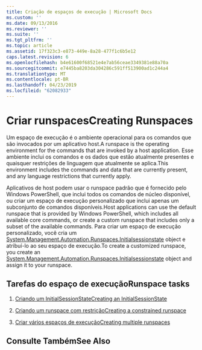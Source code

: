 ```yaml
---
title: Criação de espaços de execução | Microsoft Docs
ms.custom: ''
ms.date: 09/13/2016
ms.reviewer: ''
ms.suite: ''
ms.tgt_pltfrm: ''
ms.topic: article
ms.assetid: 17f323c3-e873-449e-8a28-477f1c6b5e12
caps.latest.revision: 6
ms.openlocfilehash: b4e61600f68521e4e7ab56ceae3349381e88a70a
ms.sourcegitcommit: e7445ba8203da304286c591ff513900ad1c244a4
ms.translationtype: MT
ms.contentlocale: pt-BR
ms.lasthandoff: 04/23/2019
ms.locfileid: "62082933"
---
```

# <a name="creating-runspaces"></a><span data-ttu-id="a73bc-102">Criar runspaces</span><span class="sxs-lookup"><span data-stu-id="a73bc-102">Creating Runspaces</span></span>

<span data-ttu-id="a73bc-103">Um espaço de execução é o ambiente operacional para os comandos que são invocados por um aplicativo host.</span><span class="sxs-lookup"><span data-stu-id="a73bc-103">A runspace is the operating environment for the commands that are invoked by a host application.</span></span> <span data-ttu-id="a73bc-104">Esse ambiente inclui os comandos e os dados que estão atualmente presentes e quaisquer restrições de linguagem que atualmente se aplica.</span><span class="sxs-lookup"><span data-stu-id="a73bc-104">This environment includes the commands and data that are currently present, and any language restrictions that currently apply.</span></span>

 <span data-ttu-id="a73bc-105">Aplicativos de host podem usar o runspace padrão que é fornecido pelo Windows PowerShell, que inclui todos os comandos de núcleo disponível, ou criar um espaço de execução personalizado que inclui apenas um subconjunto de comandos disponíveis.</span><span class="sxs-lookup"><span data-stu-id="a73bc-105">Host applications can use the default runspace that is provided by Windows PowerShell, which includes all available core commands, or create a custom runspace that includes only a subset of the available commands.</span></span> <span data-ttu-id="a73bc-106">Para criar um espaço de execução personalizado, você cria um [System.Management.Automation.Runspaces.Initialsessionstate](/dotnet/api/System.Management.Automation.Runspaces.InitialSessionState) object e atribuí-lo ao seu espaço de execução.</span><span class="sxs-lookup"><span data-stu-id="a73bc-106">To create a customized runspace, you create an [System.Management.Automation.Runspaces.Initialsessionstate](/dotnet/api/System.Management.Automation.Runspaces.InitialSessionState) object and assign it to your runspace.</span></span>

## <a name="runspace-tasks"></a><span data-ttu-id="a73bc-107">Tarefas do espaço de execução</span><span class="sxs-lookup"><span data-stu-id="a73bc-107">Runspace tasks</span></span>

1. [<span data-ttu-id="a73bc-108">Criando um InitialSessionState</span><span class="sxs-lookup"><span data-stu-id="a73bc-108">Creating an InitialSessionState</span></span>](./creating-an-initialsessionstate.md)

2. [<span data-ttu-id="a73bc-109">Criando um runspace com restrição</span><span class="sxs-lookup"><span data-stu-id="a73bc-109">Creating a constrained runspace</span></span>](./creating-a-constrained-runspace.md)

3. [<span data-ttu-id="a73bc-110">Criar vários espaços de execução</span><span class="sxs-lookup"><span data-stu-id="a73bc-110">Creating multiple runspaces</span></span>](./creating-multiple-runspaces.md)

## <a name="see-also"></a><span data-ttu-id="a73bc-111">Consulte Também</span><span class="sxs-lookup"><span data-stu-id="a73bc-111">See Also</span></span>
